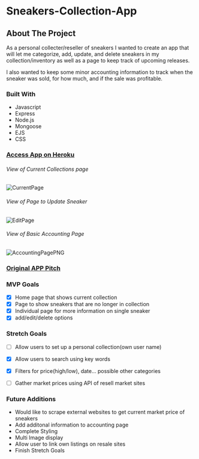 # Sneakers-Collection-App

## About The Project

As a personal collecter/reseller of sneakers I wanted to create an app that will let me categorize, add, update, and delete sneakers in my collection/inventory as well as a page to keep track of upcoming releases.

I also wanted to keep some minor accounting information to track when the sneaker was sold, for how much, and if the sale was profitable.

### Built With

* Javascript
* Express
* Node.js
* Mongoose
* EJS
* CSS


### [Access App on Heroku](https://sneakers-collection-app.herokuapp.com/home "Access App on Heroku")


###### View of Current Collections page
![CurrentPage](https://user-images.githubusercontent.com/98432316/165992602-ee149baa-875b-4787-9b0a-714d5ded9563.PNG)
###### View of Page to Update Sneaker
![EditPage](https://user-images.githubusercontent.com/98432316/165992633-c8c4bceb-fe6b-4d9e-b410-04886403975e.PNG)
###### View of Basic Accounting Page
![AccountingPagePNG](https://user-images.githubusercontent.com/98432316/165992546-1e1cd070-3e21-4c59-8b56-bd00c4cbbfbe.PNG)


### [Original APP Pitch](https://git.generalassemb.ly/flex-125/project-2/issues/14 "Original APP Pitch")

### MVP Goals

- [x] Home page that shows current collection
- [x] Page to show sneakers that are no longer in collection
- [x] Individual page for more information on single sneaker
- [x] add/edit/delete options

### Stretch Goals
- [ ] Allow users to set up a personal collection(own user name)
- [x] Allow users to search using key words
- [x] Filters for price(high/low), date... possible other categories 
- [ ] Gather market prices using API of resell market sites


### Future Additions 
- Would like to scrape external websites to get current market price of sneakers
- Add additonal information to accounting page
- Complete Styling 
- Multi Image display
- Allow user to link own listings on resale sites
- Finish Stretch Goals
